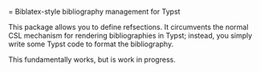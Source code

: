 = Biblatex-style bibliography management for Typst

This package allows you to define refsections. It circumvents the normal CSL mechanism for rendering bibliographies in Typst; instead, you simply write some Typst code to format the bibliography.

This fundamentally works, but is work in progress.
